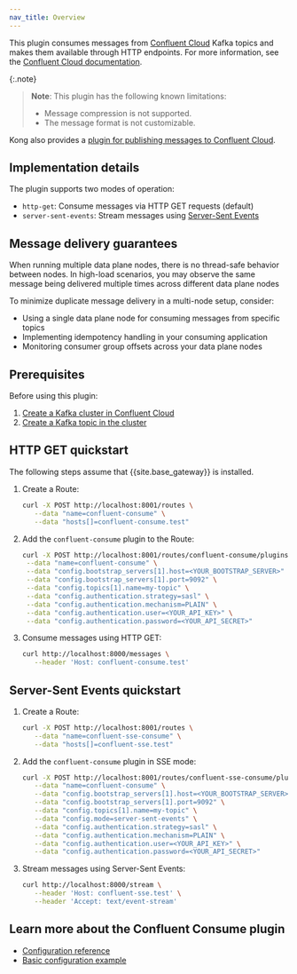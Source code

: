 ```yaml
---
nav_title: Overview
---
```


This plugin consumes messages from [Confluent Cloud](https://confluent.io/cloud) Kafka topics and makes them available through HTTP endpoints.
For more information, see the [Confluent Cloud documentation](https://docs.confluent.io/).

{:.note}
> **Note**: This plugin has the following known limitations:
> * Message compression is not supported.
> * The message format is not customizable.

Kong also provides a [plugin for publishing messages to Confluent Cloud](/hub/kong-inc/confluent/).

## Implementation details

The plugin supports two modes of operation:
* `http-get`: Consume messages via HTTP GET requests (default)
* `server-sent-events`: Stream messages using [Server-Sent Events](https://developer.mozilla.org/en-US/docs/Web/API/Server-sent_events)

## Message delivery guarantees

When running multiple data plane nodes, there is no thread-safe behavior between nodes. In high-load scenarios, you may observe the same message being delivered multiple times across different data plane nodes

To minimize duplicate message delivery in a multi-node setup, consider:
* Using a single data plane node for consuming messages from specific topics
* Implementing idempotency handling in your consuming application
* Monitoring consumer group offsets across your data plane nodes

## Prerequisites

Before using this plugin:
1. [Create a Kafka cluster in Confluent Cloud](https://docs.confluent.io/cloud/current/get-started/index.html#step-1-create-a-ak-cluster-in-ccloud)
2. [Create a Kafka topic in the cluster](https://docs.confluent.io/cloud/current/get-started/index.html#step-2-create-a-ak-topic)

## HTTP GET quickstart

The following steps assume that {{site.base_gateway}} is installed.

1. Create a Route:

   ```bash
   curl -X POST http://localhost:8001/routes \
      --data "name=confluent-consume" \
      --data "hosts[]=confluent-consume.test"
   ```
2. Add the `confluent-consume` plugin to the Route:

	 ```bash
   curl -X POST http://localhost:8001/routes/confluent-consume/plugins \
      --data "name=confluent-consume" \
      --data "config.bootstrap_servers[1].host=<YOUR_BOOTSTRAP_SERVER>" \
      --data "config.bootstrap_servers[1].port=9092" \
      --data "config.topics[1].name=my-topic" \
      --data "config.authentication.strategy=sasl" \
      --data "config.authentication.mechanism=PLAIN" \
      --data "config.authentication.user=<YOUR_API_KEY>" \
      --data "config.authentication.password=<YOUR_API_SECRET>"
   ```

3. Consume messages using HTTP GET:

   ```bash
   curl http://localhost:8000/messages \
      --header 'Host: confluent-consume.test'
   ```

## Server-Sent Events quickstart

1. Create a Route:

   ```bash
   curl -X POST http://localhost:8001/routes \
      --data "name=confluent-sse-consume" \
      --data "hosts[]=confluent-sse.test"
   ```
2. Add the `confluent-consume` plugin in SSE mode:

   ```bash
   curl -X POST http://localhost:8001/routes/confluent-sse-consume/plugins \
      --data "name=confluent-consume" \
      --data "config.bootstrap_servers[1].host=<YOUR_BOOTSTRAP_SERVER>" \
      --data "config.bootstrap_servers[1].port=9092" \
      --data "config.topics[1].name=my-topic" \
      --data "config.mode=server-sent-events" \
      --data "config.authentication.strategy=sasl" \
      --data "config.authentication.mechanism=PLAIN" \
      --data "config.authentication.user=<YOUR_API_KEY>" \
      --data "config.authentication.password=<YOUR_API_SECRET>"
   ```

3. Stream messages using Server-Sent Events:

   ```bash
   curl http://localhost:8000/stream \
      --header 'Host: confluent-sse.test' \
      --header 'Accept: text/event-stream'
   ```

## Learn more about the Confluent Consume plugin

* [Configuration reference](/hub/kong-inc/confluent-consume/configuration/)
* [Basic configuration example](/hub/kong-inc/confluent-consume/how-to/basic-example/)
